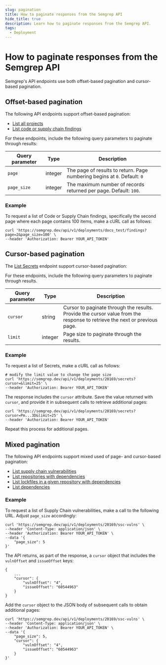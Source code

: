 ```yaml
---
slug: pagination
title: How to paginate responses from the Semgrep API
hide_title: true
description: Learn how to paginate responses from the Semgrep API.
tags:
  - Deployment
---
```


# How to paginate responses from the Semgrep API

Semgrep's API endpoints use both offset-based pagination and cursor-based pagination.

## Offset-based pagination

The following API endpoints support offset-based pagination:

- [List all projects](https://semgrep.dev/api/v1/docs/#tag/Project/operation/semgrep_app.saas.handlers.repository.openapi_list_recent_projects)
- [List code or supply chain findings](https://semgrep.dev/api/v1/docs/#tag/Finding/operation/semgrep_app.core_exp.findings.handlers.issue.openapi_list_recent_issues)

For these endpoints, include the following query parameters to paginate through results:

| Query parameter | Type | Description |
| - | - | - |
| `page` | integer | The page of results to return. Page numbering begins at `0`. Default: `0`|
| `page_size` | integer | The maximum number of records returned per page. Default: `100`. |

### Example

To request a list of Code or Supply Chain findings, specifically the second page where each page contains 100 items, make a cURL call as follows:

```console
curl 'https://semgrep.dev/api/v1/deployments/docs_test/findings?page=2&page_size=100' \
--header 'Authorization: Bearer YOUR_API_TOKEN'
```

## Cursor-based pagination

The [List Secrets](https://semgrep.dev/api/v1/docs/#tag/SecretsService/operation/semgrep_app.products.secrets.handlers.issue.list_issues_conexxion) endpoint support cursor-based pagination:

For these endpoints, include the following query parameters to paginate through results.

| Query parameter | Type | Description |
| - | - | - |
| `cursor` | string | Cursor to paginate through the results. Provide the cursor value from the response to retrieve the next or previous page. |
| `limit` | integer | Page size to paginate through the results. |

### Example

To request a list of Secrets, make a cURL call as follows:

```console
# modify the limit value to change the page size
curl 'https://semgrep.dev/api/v1/deployments/20169/secrets?cursor=&limit=25' \
--header 'Authorization: Bearer YOUR_API_TOKEN'
```

The response includes the `cursor` attribute. Save the value returned with `cursor`, and provide it in subsequent calls to retrieve additional pages:

```console
curl 'https://semgrep.dev/api/v1/deployments/20169/secrets?cursor=Pm...3D&limit=25' \
--header 'Authorization: Bearer YOUR_API_TOKEN'
```

Repeat this process for additional pages.

## Mixed pagination

The following API endpoints support mixed used of page- and cursor-based pagination:

- [List supply chain vulnerabilities](https://semgrep.dev/api/v1/docs/#tag/SupplyChainService/operation/semgrep_app.products.sca.handlers.vulns.list_vulns_conexxion)
- [List repositories with dependencies](https://semgrep.dev/api/v1/docs/#tag/SupplyChainService/operation/semgrep_app.products.sca.handlers.dependency.list_repositories_for_dependencies_conexxion)
- [List lockfiles in a given repository with dependencies](https://semgrep.dev/api/v1/docs/#tag/SupplyChainService/operation/semgrep_app.products.sca.handlers.dependency.list_lockfiles_for_dependencies_conexxion)
- [List dependencies](https://semgrep.dev/api/v1/docs/#tag/SupplyChainService/operation/semgrep_app.products.sca.handlers.dependency.list_dependencies_conexxion)

### Example

To request a list of Supply Chain vulnerabilities, make a call to the following URL. Adjust `page_size` accordingly:

```console
curl 'https://semgrep.dev/api/v1/deployments/20169/ssc-vulns' \
--header 'Content-Type: application/json' \
--header 'Authorization: Bearer YOUR_API_TOKEN' \
--data '{
    "page_size": 5
}'
```

The API returns, as part of the response, a `cursor` object that includes the `vulnOffset` and `issueOffset` keys:

```console
{
    ...
    "cursor": {
        "vulnOffset": "4",
        "issueOffset": "60544963"
    }
}
```

Add the `cursor` object to the JSON body of subsequent calls to obtain additional pages:

```console
curl 'https://semgrep.dev/api/v1/deployments/20169/ssc-vulns' \
--header 'Content-Type: application/json' \
--header 'Authorization: Bearer YOUR_API_TOKEN' \
--data '{
    "page_size": 5,
    "cursor": {
        "vulnOffset": "4",
        "issueOffset": "60544963"
    }
}'
```